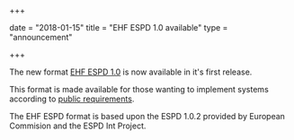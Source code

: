 +++

date = "2018-01-15"
title = "EHF ESPD 1.0 available"
type = "announcement"

+++

The new format [EHF ESPD 1.0](/ehf-pre/standard/ehf-espd-1.0.current/) is now available in it's first release.

This format is made available for those wanting to implement systems according to [public requirements](https://www.difi.no/fagomrader-og-tjenester/digitalisering-og-samordning/standarder/referansekatalogen/digitale-anskaffelser).

The EHF ESPD format is based upon the ESPD 1.0.2 provided by European Commision and the ESPD Int Project.
